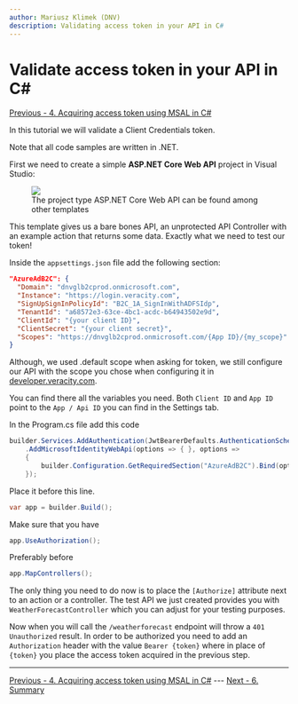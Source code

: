 ```yaml
---
author: Mariusz Klimek (DNV)
description: Validating access token in your API in C#
---
```


# Validate access token in your API in C#

[Previous - 4. Acquiring access token using MSAL in C#](4-msal-access-token.md)

In this tutorial we will validate a Client Credentials token. 

Note that all code samples are written in .NET.

First we need to create a simple **ASP.NET Core Web API** project in Visual Studio:

<figure>
	<img src="assets/ccapi-step-6-make-an-api.png"/>
	<figcaption>The project type ASP.NET Core Web API can be found among other templates</figcaption>
</figure>

This template gives us a bare bones API, an unprotected API Controller with an example action that returns some data. Exactly what we need to test our token!

Inside the `appsettings.json` file add the following section:

```json
"AzureAdB2C": {
  "Domain": "dnvglb2cprod.onmicrosoft.com",
  "Instance": "https://login.veracity.com",
  "SignUpSignInPolicyId": "B2C_1A_SignInWithADFSIdp",
  "TenantId": "a68572e3-63ce-4bc1-acdc-b64943502e9d",
  "ClientId": "{your client ID}",
  "ClientSecret": "{your client secret}",
  "Scopes": "https://dnvglb2cprod.onmicrosoft.com/{App ID}/{my_scope}"
}
```

Although, we used .default scope when asking for token, we still configure our API with the scope you chose when configuring it in [developer.veracity.com](https://developer.veracity.com/).

You can find there all the variables you need. Both `Client ID` and `App ID` point to the `App / Api ID` you can find in the Settings tab. 

In the Program.cs file add this code

```csharp
builder.Services.AddAuthentication(JwtBearerDefaults.AuthenticationScheme)
	.AddMicrosoftIdentityWebApi(options => { }, options =>
	{
        builder.Configuration.GetRequiredSection("AzureAdB2C").Bind(options);
	});
```

Place it before this line.

```csharp
var app = builder.Build();
```

Make sure that you have

```csharp
app.UseAuthorization();
```

Preferably before

```csharp
app.MapControllers();
```

The only thing you need to do now is to place the `[Authorize]` attribute next to an action or a controller. The test API we just created provides you with `WeatherForecastController` which you can adjust for your testing purposes.

Now when you will call the `/weatherforecast` endpoint will throw a `401 Unauthorized` result. In order to be authorized you need to add an `Authorization` header with the value `Bearer {token}` where in place of `{token}` you place the access token acquired in the previous step.

---

[Previous - 4. Acquiring access token using MSAL in C#](4-msal-access-token.md) --- [Next - 6. Summary](6-summary.md)
